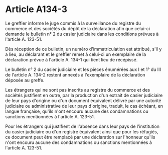 # Article A134-3

Le greffier informe le juge commis à la surveillance du registre du commerce et des sociétés du dépôt de la déclaration afin que celui-ci demande le bulletin n° 2 du casier judiciaire dans les conditions prévues à l'article A. 123-51.

Dès réception de ce bulletin, un numéro d'immatriculation est attribué, s'il y a lieu, au déclarant et le greffier remet à celui-ci un exemplaire de la déclaration prévue à l'article A. 134-1 qui tient lieu de récépissé.

Le bulletin n° 2 du casier judiciaire et les pièces énumérées aux I et 1° du III de l'article A. 134-2 restent annexés à l'exemplaire de la déclaration déposée au greffe.

Les étrangers qui ne sont pas inscrits au registre du commerce et des sociétés justifient en outre, par la production d'un extrait de casier judiciaire de leur pays d'origine ou d'un document équivalent délivré par une autorité judiciaire ou administrative de leur pays d'origine, traduit, le cas échéant, en langue française, qu'ils n'ont encouru aucune des condamnations ou sanctions mentionnées à l'article A. 123-51.

Pour les étrangers qui justifient de l'absence dans leur pays de l'institution du casier judiciaire ou d'un registre équivalent ainsi que pour les réfugiés, ce document peut être remplacé par une déclaration sur l'honneur qu'ils n'ont encouru aucune des condamnations ou sanctions mentionnées à l'article A. 123-51.
